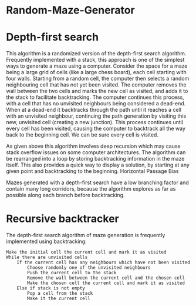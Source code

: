 # Random-Maze-Generator


# Depth-first search

This algorithm is a randomized version of the depth-first search algorithm. Frequently implemented with a stack, this approach is one of the simplest ways to generate a maze using a computer. Consider the space for a maze being a large grid of cells (like a large chess board), each cell starting with four walls. Starting from a random cell, the computer then selects a random neighbouring cell that has not yet been visited. The computer removes the wall between the two cells and marks the new cell as visited, and adds it to the stack to facilitate backtracking. The computer continues this process, with a cell that has no unvisited neighbours being considered a dead-end. When at a dead-end it backtracks through the path until it reaches a cell with an unvisited neighbour, continuing the path generation by visiting this new, unvisited cell (creating a new junction). This process continues until every cell has been visited, causing the computer to backtrack all the way back to the beginning cell. We can be sure every cell is visited.

As given above this algorithm involves deep recursion which may cause stack overflow issues on some computer architectures. The algorithm can be rearranged into a loop by storing backtracking information in the maze itself. This also provides a quick way to display a solution, by starting at any given point and backtracking to the beginning.
Horizontal Passage Bias

Mazes generated with a depth-first search have a low branching factor and contain many long corridors, because the algorithm explores as far as possible along each branch before backtracking.


# Recursive backtracker

The depth-first search algorithm of maze generation is frequently implemented using backtracking:

    Make the initial cell the current cell and mark it as visited
    While there are unvisited cells
        If the current cell has any neighbours which have not been visited
            Choose randomly one of the unvisited neighbours
            Push the current cell to the stack
            Remove the wall between the current cell and the chosen cell
            Make the chosen cell the current cell and mark it as visited
        Else if stack is not empty
            Pop a cell from the stack
            Make it the current cell
            
            
